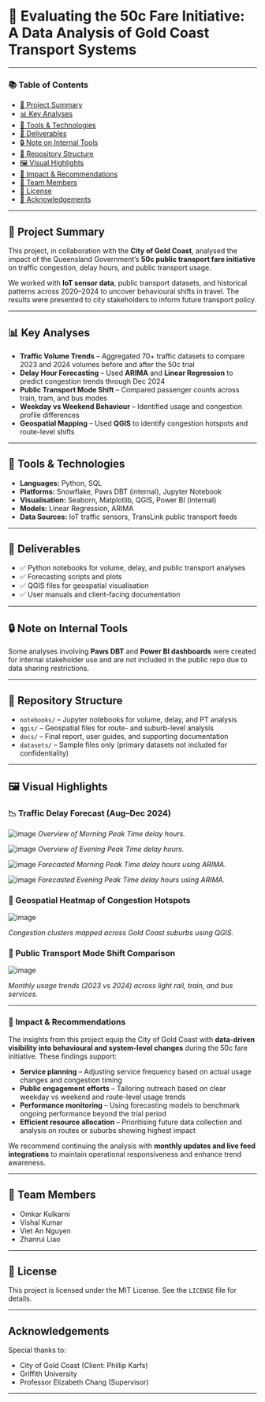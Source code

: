# 🚦 Evaluating the 50c Fare Initiative: A Data Analysis of Gold Coast Transport Systems
---

### 📚 Table of Contents

- [🧠 Project Summary](#-project-summary)  
- [📊 Key Analyses](#-key-analyses)  
- [🧰 Tools & Technologies](#-tools--technologies)  
- [🧾 Deliverables](#-deliverables)  
- [🔒 Note on Internal Tools](#-note-on-internal-tools)  
- [📁 Repository Structure](#-repository-structure)  
- [🖼️ Visual Highlights](#-visual-highlights)  
- [🎯 Impact & Recommendations](#-impact--recommendations)  
- [👥 Team Members](#-team-members)  
- [📄 License](#-license)  
- [🙏 Acknowledgements](#-acknowledgements)

---

## 🧠 Project Summary  
This project, in collaboration with the **City of Gold Coast**, analysed the impact of the Queensland Government’s **50c public transport fare initiative** on traffic congestion, delay hours, and public transport usage.

We worked with **IoT sensor data**, public transport datasets, and historical patterns across 2020–2024 to uncover behavioural shifts in travel. The results were presented to city stakeholders to inform future transport policy.

---

## 📊 Key Analyses  
- **Traffic Volume Trends** – Aggregated 70+ traffic datasets to compare 2023 and 2024 volumes before and after the 50c trial  
- **Delay Hour Forecasting** – Used **ARIMA** and **Linear Regression** to predict congestion trends through Dec 2024  
- **Public Transport Mode Shift** – Compared passenger counts across train, tram, and bus modes  
- **Weekday vs Weekend Behaviour** – Identified usage and congestion profile differences  
- **Geospatial Mapping** – Used **QGIS** to identify congestion hotspots and route-level shifts  

---

## 🧰 Tools & Technologies  
- **Languages:** Python, SQL  
- **Platforms:** Snowflake, Paws DBT (internal), Jupyter Notebook  
- **Visualisation:** Seaborn, Matplotlib, QGIS, Power BI (internal)  
- **Models:** Linear Regression, ARIMA  
- **Data Sources:** IoT traffic sensors, TransLink public transport feeds  

---

## 🧾 Deliverables  
- ✅ Python notebooks for volume, delay, and public transport analyses  
- ✅ Forecasting scripts and plots  
- ✅ QGIS files for geospatial visualisation  
- ✅ User manuals and client-facing documentation  

---

## 🔒 Note on Internal Tools  
Some analyses involving **Paws DBT** and **Power BI dashboards** were created for internal stakeholder use and are not included in the public repo due to data sharing restrictions.

---

## 📁 Repository Structure  
- `notebooks/` – Jupyter notebooks for volume, delay, and PT analysis  
- `qgis/` – Geospatial files for route- and suburb-level analysis  
- `docs/` – Final report, user guides, and supporting documentation  
- `datasets/` – Sample files only (primary datasets not included for confidentiality)  

---

## 🖼️ Visual Highlights  

### 📉 Traffic Delay Forecast (Aug–Dec 2024)  
![image](https://github.com/user-attachments/assets/33f366ca-ae90-44af-8463-3eafea0e918f)
*Overview of Morning Peak Time delay hours.*

![image](https://github.com/user-attachments/assets/f06d7fd0-f08a-4d67-b9fd-2ec49fac3181)
*Overview of Evening Peak Time delay hours.*

![image](https://github.com/user-attachments/assets/671c5446-4c9f-4a39-9d94-60bd0997cae3)
*Forecasted Morning Peak Time delay hours using ARIMA.*

![image](https://github.com/user-attachments/assets/090ea332-746b-4305-aaa2-43279e3f5ecd)
*Forecasted Evening Peak Time delay hours using ARIMA.*

### 🧭 Geospatial Heatmap of Congestion Hotspots  
![image](https://github.com/user-attachments/assets/811f2a0d-74ec-4e35-92da-58b285bd10e6) 

*Congestion clusters mapped across Gold Coast suburbs using QGIS.*

### 🚆 Public Transport Mode Shift Comparison  
![image](https://github.com/user-attachments/assets/53ba7c6d-f79c-48be-8455-ffd144a3a6ab)

*Monthly usage trends (2023 vs 2024) across light rail, train, and bus services.*

---

### 🧩 Impact & Recommendations

The insights from this project equip the City of Gold Coast with **data-driven visibility into behavioural and system-level changes** during the 50c fare initiative. These findings support:

- **Service planning** – Adjusting service frequency based on actual usage changes and congestion timing  
- **Public engagement efforts** – Tailoring outreach based on clear weekday vs weekend and route-level usage trends  
- **Performance monitoring** – Using forecasting models to benchmark ongoing performance beyond the trial period  
- **Efficient resource allocation** – Prioritising future data collection and analysis on routes or suburbs showing highest impact

We recommend continuing the analysis with **monthly updates and live feed integrations** to maintain operational responsiveness and enhance trend awareness.

---

## 👥 Team Members

- Omkar Kulkarni  
- Vishal Kumar  
- Viet An Nguyen  
- Zhanrui Liao  

---

## 📄 License

This project is licensed under the MIT License. See the `LICENSE` file for details.

---

## Acknowledgements

Special thanks to:
- City of Gold Coast (Client: Phillip Karfs)  
- Griffith University  
- Professor Elizabeth Chang (Supervisor)

---
